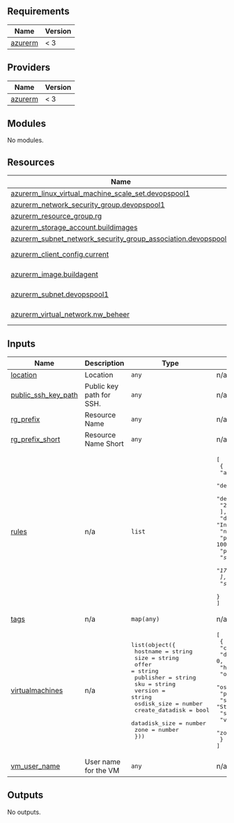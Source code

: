 ## Requirements

| Name | Version |
|------|---------|
| <a name="requirement_azurerm"></a> [azurerm](#requirement\_azurerm) | < 3 |

## Providers

| Name | Version |
|------|---------|
| <a name="provider_azurerm"></a> [azurerm](#provider\_azurerm) | < 3 |

## Modules

No modules.

## Resources

| Name | Type |
|------|------|
| [azurerm_linux_virtual_machine_scale_set.devopspool1](https://registry.terraform.io/providers/hashicorp/azurerm/latest/docs/resources/linux_virtual_machine_scale_set) | resource |
| [azurerm_network_security_group.devopspool1](https://registry.terraform.io/providers/hashicorp/azurerm/latest/docs/resources/network_security_group) | resource |
| [azurerm_resource_group.rg](https://registry.terraform.io/providers/hashicorp/azurerm/latest/docs/resources/resource_group) | resource |
| [azurerm_storage_account.buildimages](https://registry.terraform.io/providers/hashicorp/azurerm/latest/docs/resources/storage_account) | resource |
| [azurerm_subnet_network_security_group_association.devopspool1](https://registry.terraform.io/providers/hashicorp/azurerm/latest/docs/resources/subnet_network_security_group_association) | resource |
| [azurerm_client_config.current](https://registry.terraform.io/providers/hashicorp/azurerm/latest/docs/data-sources/client_config) | data source |
| [azurerm_image.buildagent](https://registry.terraform.io/providers/hashicorp/azurerm/latest/docs/data-sources/image) | data source |
| [azurerm_subnet.devopspool1](https://registry.terraform.io/providers/hashicorp/azurerm/latest/docs/data-sources/subnet) | data source |
| [azurerm_virtual_network.nw_beheer](https://registry.terraform.io/providers/hashicorp/azurerm/latest/docs/data-sources/virtual_network) | data source |

## Inputs

| Name | Description | Type | Default | Required |
|------|-------------|------|---------|:--------:|
| <a name="input_location"></a> [location](#input\_location) | Location | `any` | n/a | yes |
| <a name="input_public_ssh_key_path"></a> [public\_ssh\_key\_path](#input\_public\_ssh\_key\_path) | Public key path for SSH. | `any` | n/a | yes |
| <a name="input_rg_prefix"></a> [rg\_prefix](#input\_rg\_prefix) | Resource Name | `any` | n/a | yes |
| <a name="input_rg_prefix_short"></a> [rg\_prefix\_short](#input\_rg\_prefix\_short) | Resource Name Short | `any` | n/a | yes |
| <a name="input_rules"></a> [rules](#input\_rules) | n/a | `list` | <pre>[<br>  {<br>    "access": "Allow",<br>    "destination_address_prefix": "172.20.1.64/26",<br>    "destination_port_ranges": [<br>      "22"<br>    ],<br>    "direction": "Inbound",<br>    "name": "AllowSSHfromAutomation",<br>    "priority": 100,<br>    "protocol": "*",<br>    "source_address_prefixes": [<br>      "172.20.0.0/26"<br>    ],<br>    "source_port_range": "*"<br>  }<br>]</pre> | no |
| <a name="input_tags"></a> [tags](#input\_tags) | n/a | `map(any)` | n/a | yes |
| <a name="input_virtualmachines"></a> [virtualmachines](#input\_virtualmachines) | n/a | <pre>list(object({<br>    hostname        = string<br>    size            = string<br>    offer           = string<br>    publisher       = string<br>    sku             = string<br>    version         = string<br>    osdisk_size     = number<br>    create_datadisk = bool<br>    datadisk_size   = number<br>    zone            = number<br>  }))</pre> | <pre>[<br>  {<br>    "create_datadisk": false,<br>    "datadisk_size": 0,<br>    "hostname": "vm-azdo-0001",<br>    "offer": "RHEL",<br>    "osdisk_size": 64,<br>    "publisher": "RedHat",<br>    "size": "Standard_DS2_v2",<br>    "sku": "8-LVM",<br>    "version": "latest",<br>    "zone": 1<br>  }<br>]</pre> | no |
| <a name="input_vm_user_name"></a> [vm\_user\_name](#input\_vm\_user\_name) | User name for the VM | `any` | n/a | yes |

## Outputs

No outputs.
